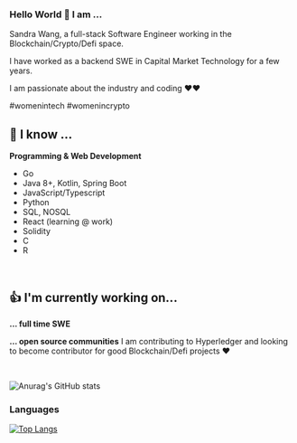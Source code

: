### Hello World 👋 I am ...

Sandra Wang, a full-stack Software Engineer working in the Blockchain/Crypto/Defi space. 

I have worked as a backend SWE in Capital Market Technology for a few years.

I am passionate about the industry and coding ❤❤️ 

\#womenintech \#womenincrypto


## 🌸 I know ...

**Programming & Web Development**
* Go
* Java 8+, Kotlin, Spring Boot
* JavaScript/Typescript
* Python
* SQL, NOSQL
* React (learning @ work)
* Solidity
* C
* R

<br/>

## 👍 I'm currently working on...

**... full time SWE**

**... open source communities**
I am contributing to Hyperledger and looking to become contributor for good  Blockchain/Defi projects ❤️


<br/>


![Anurag's GitHub stats](https://github-readme-stats.vercel.app/api?username=sandrawangyx&show_icons=true)


### Languages
[![Top Langs](https://github-readme-stats.vercel.app/api/top-langs/?username=sandrawangyx&langs_count=8)](https://github.com/anuraghazra/github-readme-stats)
